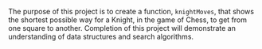 The purpose of this project is to create a function, `knightMoves`, that shows the shortest possible way for a Knight, in the game of Chess, to get from one square to another. Completion of this project will demonstrate an understanding of data structures and search algorithms.